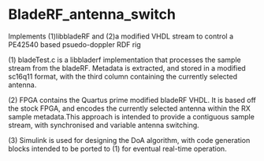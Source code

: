 # BladeRF_antenna_switch
Implements (1)libbladeRF and (2)a modified VHDL stream to control a PE42540 based psuedo-doppler RDF rig

(1) bladeTest.c is a libbladerf implementation that processes the sample stream from the bladeRF. Metadata is extracted, and stored in a modified sc16q11 format, with the third column containing the currently selected antenna.

(2) FPGA contains the Quartus prime modified bladeRF VHDL. It is based off the stock FPGA, and encodes the currently selected antenna within the RX sample metadata.This approach is intended to provide a contiguous sample stream, with synchronised and variable antenna switching.

(3) Simulink is used for designing the DoA algorithm, with code generation blocks intended to be ported to (1) for eventual real-time operation.
